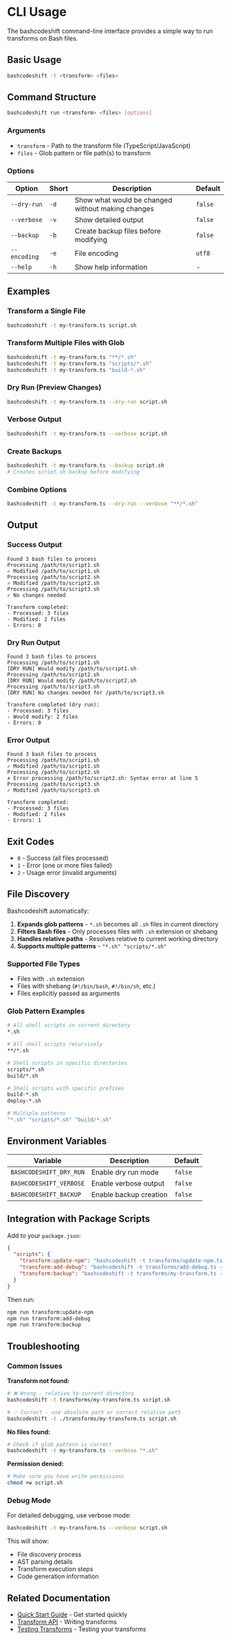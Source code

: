 # CLI Usage

The bashcodeshift command-line interface provides a simple way to run transforms on Bash files.

## Basic Usage

```bash
bashcodeshift -t <transform> <files>
```

## Command Structure

```bash
bashcodeshift run <transform> <files> [options]
```

### Arguments

- `transform` - Path to the transform file (TypeScript/JavaScript)
- `files` - Glob pattern or file path(s) to transform

### Options

| Option | Short | Description | Default |
|--------|-------|-------------|---------|
| `--dry-run` | `-d` | Show what would be changed without making changes | `false` |
| `--verbose` | `-v` | Show detailed output | `false` |
| `--backup` | `-b` | Create backup files before modifying | `false` |
| `--encoding` | `-e` | File encoding | `utf8` |
| `--help` | `-h` | Show help information | - |

## Examples

### Transform a Single File

```bash
bashcodeshift -t my-transform.ts script.sh
```

### Transform Multiple Files with Glob

```bash
bashcodeshift -t my-transform.ts "**/*.sh"
bashcodeshift -t my-transform.ts "scripts/*.sh"
bashcodeshift -t my-transform.ts "build-*.sh"
```

### Dry Run (Preview Changes)

```bash
bashcodeshift -t my-transform.ts --dry-run script.sh
```

### Verbose Output

```bash
bashcodeshift -t my-transform.ts --verbose script.sh
```

### Create Backups

```bash
bashcodeshift -t my-transform.ts --backup script.sh
# Creates script.sh.backup before modifying
```

### Combine Options

```bash
bashcodeshift -t my-transform.ts --dry-run --verbose "**/*.sh"
```

## Output

### Success Output

```
Found 3 bash files to process
Processing /path/to/script1.sh
✓ Modified /path/to/script1.sh
Processing /path/to/script2.sh
✓ Modified /path/to/script2.sh
Processing /path/to/script3.sh
✓ No changes needed

Transform completed:
- Processed: 3 files
- Modified: 2 files
- Errors: 0
```

### Dry Run Output

```
Found 3 bash files to process
Processing /path/to/script1.sh
[DRY RUN] Would modify /path/to/script1.sh
Processing /path/to/script2.sh
[DRY RUN] Would modify /path/to/script2.sh
Processing /path/to/script3.sh
[DRY RUN] No changes needed for /path/to/script3.sh

Transform completed (dry run):
- Processed: 3 files
- Would modify: 2 files
- Errors: 0
```

### Error Output

```
Found 3 bash files to process
Processing /path/to/script1.sh
✓ Modified /path/to/script1.sh
Processing /path/to/script2.sh
✗ Error processing /path/to/script2.sh: Syntax error at line 5
Processing /path/to/script3.sh
✓ Modified /path/to/script3.sh

Transform completed:
- Processed: 3 files
- Modified: 2 files
- Errors: 1
```

## Exit Codes

- `0` - Success (all files processed)
- `1` - Error (one or more files failed)
- `2` - Usage error (invalid arguments)

## File Discovery

Bashcodeshift automatically:

1. **Expands glob patterns** - `*.sh` becomes all `.sh` files in current directory
2. **Filters Bash files** - Only processes files with `.sh` extension or shebang
3. **Handles relative paths** - Resolves relative to current working directory
4. **Supports multiple patterns** - `"*.sh" "scripts/*.sh"`

### Supported File Types

- Files with `.sh` extension
- Files with shebang (`#!/bin/bash`, `#!/bin/sh`, etc.)
- Files explicitly passed as arguments

### Glob Pattern Examples

```bash
# All shell scripts in current directory
*.sh

# All shell scripts recursively
**/*.sh

# Shell scripts in specific directories
scripts/*.sh
build/*.sh

# Shell scripts with specific prefixes
build-*.sh
deploy-*.sh

# Multiple patterns
"*.sh" "scripts/*.sh" "build/*.sh"
```

## Environment Variables

| Variable | Description | Default |
|----------|-------------|---------|
| `BASHCODESHIFT_DRY_RUN` | Enable dry run mode | `false` |
| `BASHCODESHIFT_VERBOSE` | Enable verbose output | `false` |
| `BASHCODESHIFT_BACKUP` | Enable backup creation | `false` |

## Integration with Package Scripts

Add to your `package.json`:

```json
{
  "scripts": {
    "transform:update-npm": "bashcodeshift -t transforms/update-npm.ts \"**/*.sh\"",
    "transform:add-debug": "bashcodeshift -t transforms/add-debug.ts --dry-run \"**/*.sh\"",
    "transform:backup": "bashcodeshift -t transforms/my-transform.ts --backup \"**/*.sh\""
  }
}
```

Then run:

```bash
npm run transform:update-npm
npm run transform:add-debug
npm run transform:backup
```

## Troubleshooting

### Common Issues

**Transform not found:**
```bash
# ❌ Wrong - relative to current directory
bashcodeshift -t transforms/my-transform.ts script.sh

# ✅ Correct - use absolute path or correct relative path
bashcodeshift -t ./transforms/my-transform.ts script.sh
```

**No files found:**
```bash
# Check if glob pattern is correct
bashcodeshift -t my-transform.ts --verbose "*.sh"
```

**Permission denied:**
```bash
# Make sure you have write permissions
chmod +w script.sh
```

### Debug Mode

For detailed debugging, use verbose mode:

```bash
bashcodeshift -t my-transform.ts --verbose script.sh
```

This will show:
- File discovery process
- AST parsing details
- Transform execution steps
- Code generation information

## Related Documentation

- [Quick Start Guide](./quick-start.md) - Get started quickly
- [Transform API](./transform-api.md) - Writing transforms
- [Testing Transforms](./testing.md) - Testing your transforms